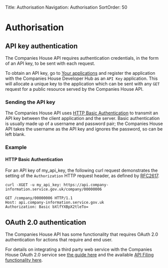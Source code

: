 Title: Authorisation
Navigation: Authorisation
SortOrder: 50

# Authorisation

## API key authentication

The Companies House API requires authentication credentials, in the form
of an API key, to be sent with each request.

To obtain an API key, go to [Your applications](https://developer.company-information.service.gov.uk/manage-applications)
and register the application with the Companies House Developer Hub as
an `API Key` application. This will allocate a unique key to the
application which can be sent with any `GET` request for a public
resource served by the Companies House API.

### Sending the API key

The Companies House API uses [HTTP Basic
Authentication](http://en.wikipedia.org/wiki/Basic_access_authentication)
to transmit an API key between the client application and the server.
Basic authentication is usually made up of a username and password pair;
the Companies House API takes the username as the API key and ignores
the password, so can be left blank.

### Example

#### HTTP Basic Authentication

For an API key of my\_api\_key, the following curl request demonstrates
the setting of the `Authorization` HTTP request header, as defined by
[RFC2617](https://tools.ietf.org/html/rfc2617).

    curl -XGET -u my_api_key: https://api.company-information.service.gov.uk/company/00000006

    GET /company/00000006 HTTP/1.1
    Host: api.company-information.service.gov.uk
    Authorization: Basic bXlfYXBpX2tleTo=

## OAuth 2.0 authentication

The Companies House API has some functionality that requires OAuth 2.0 authentication for actions that require and end user.

For details on integrating a third party web service with the Companies House OAuth 2.0 service see [the guide here](/companies-house-identity-service/guides/ServerWeb) and the available [API Filing functionality here](/manipulate-company-data-api-filing/reference).
